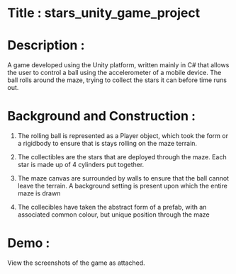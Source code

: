# Title : stars_unity_game_project

# Description : 
A game developed using the Unity platform, written mainly in C# that allows the user to control a ball using the accelerometer of a mobile device. The ball rolls around the maze, trying to collect the stars it can before time runs out.

# Background and Construction : 

1) The rolling ball is represented as a Player object, which took the form or a rigidbody to ensure that is stays rolling on the maze terrain.

2) The collectibles are the stars that are deployed through the maze. Each star is made up of 4 cylinders put together.

3) The maze canvas are surrounded by walls to ensure that the ball cannot leave the terrain. A background setting is present upon which the entire maze is drawn

4) The collecibles have taken the abstract form of a prefab, with an associated common colour, but unique position through the maze

# Demo : 

View the screenshots of the game as attached.
